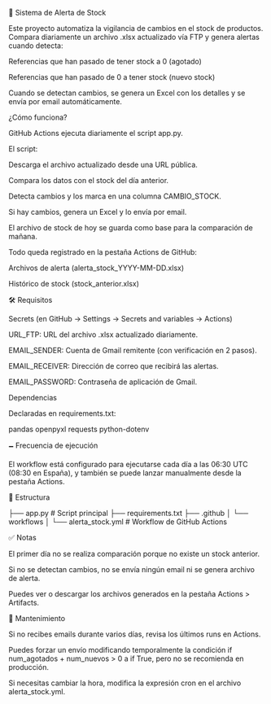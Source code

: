 🔔 Sistema de Alerta de Stock

Este proyecto automatiza la vigilancia de cambios en el stock de productos. Compara diariamente un archivo .xlsx actualizado vía FTP y genera alertas cuando detecta:

Referencias que han pasado de tener stock a 0 (agotado)

Referencias que han pasado de 0 a tener stock (nuevo stock)

Cuando se detectan cambios, se genera un Excel con los detalles y se envía por email automáticamente.

¿Cómo funciona?

GitHub Actions ejecuta diariamente el script app.py.

El script:

Descarga el archivo actualizado desde una URL pública.

Compara los datos con el stock del día anterior.

Detecta cambios y los marca en una columna CAMBIO_STOCK.

Si hay cambios, genera un Excel y lo envía por email.

El archivo de stock de hoy se guarda como base para la comparación de mañana.

Todo queda registrado en la pestaña Actions de GitHub:

Archivos de alerta (alerta_stock_YYYY-MM-DD.xlsx)

Histórico de stock (stock_anterior.xlsx)

🛠 Requisitos

Secrets (en GitHub → Settings → Secrets and variables → Actions)

URL_FTP: URL del archivo .xlsx actualizado diariamente.

EMAIL_SENDER: Cuenta de Gmail remitente (con verificación en 2 pasos).

EMAIL_RECEIVER: Dirección de correo que recibirá las alertas.

EMAIL_PASSWORD: Contraseña de aplicación de Gmail.

Dependencias

Declaradas en requirements.txt:

pandas
openpyxl
requests
python-dotenv

🗕 Frecuencia de ejecución

El workflow está configurado para ejecutarse cada día a las 06:30 UTC (08:30 en España), y también se puede lanzar manualmente desde la pestaña Actions.

📂 Estructura

├── app.py                    # Script principal
├── requirements.txt
├── .github
│   └── workflows
│       └── alerta_stock.yml # Workflow de GitHub Actions

✅ Notas

El primer día no se realiza comparación porque no existe un stock anterior.

Si no se detectan cambios, no se envía ningún email ni se genera archivo de alerta.

Puedes ver o descargar los archivos generados en la pestaña Actions > Artifacts.

🧠 Mantenimiento

Si no recibes emails durante varios días, revisa los últimos runs en Actions.

Puedes forzar un envío modificando temporalmente la condición if num_agotados + num_nuevos > 0 a if True, pero no se recomienda en producción.

Si necesitas cambiar la hora, modifica la expresión cron en el archivo alerta_stock.yml.

